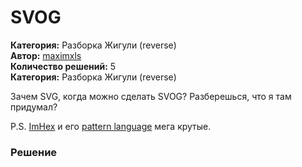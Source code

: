 # SVOG
**Категория:** Разборка Жигули (reverse)\
**Автор:** [maximxls](https://t.me/maximxlss)\
**Количество решений:** 5\
**Категория:** Разборка Жигули (reverse)

Зачем SVG, когда можно сделать SVOG? Разберешься, что я там придумал?

P.S. [ImHex](https://github.com/WerWolv/ImHex) и его [pattern language](https://docs.werwolv.net/pattern-language) мега крутые.

### Решение
